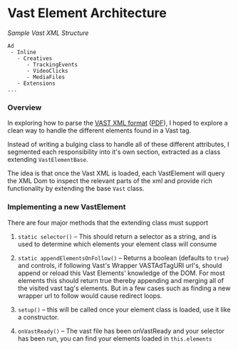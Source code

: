 # Vast Element Architecture

_Sample Vast XML Structure_

```
Ad
 - Inline
   - Creatives
      - TrackingEvents
      - VideoClicks
      - MediaFiles
   - Extensions
...
```

### Overview

In exploring how to parse the [VAST XML format](https://www.iab.com/guidelines/digital-video-ad-serving-template-vast-3-0/) ([PDF](https://www.iab.com/wp-content/uploads/2015/06/VASTv3_0.pdf)), I hoped to explore a clean way to handle the different elements found in a Vast tag.

Instead of writing a bulging class to handle all of these different attributes, I segmented each responsibility into it's own section, extracted as a class extending `VastElementBase`.

The idea is that once the Vast XML is loaded, each VastElement will query the XML Dom to inspect the relevant parts of the xml and provide rich functionality by extending the base `Vast` class.

### Implementing a new VastElement

There are four major methods that the extending class must support

1. `static selector()` – This should return a selector as a string, and is used to determine which elements your element class will consume

2. `static appendElementsOnFollow()` – Returns a boolean (defaults to `true`) and controls, if following Vast's Wrapper VASTAdTagURI url's, should append or reload this Vast Elements' knowledge of the DOM. For most elements this should return true thereby appending and merging all of the visited vast tag's elements. But in a few cases such as finding a new wrapper url to follow would cause redirect loops.

3. `setup()` – this will be called once your element class is loaded, use it like a constructor.

4. `onVastReady()` – The vast file has been onVastReady and your selector has been run, you can find your elements loaded in `this.elements`
